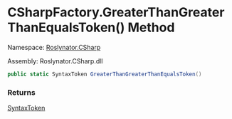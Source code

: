 # CSharpFactory\.GreaterThanGreaterThanEqualsToken\(\) Method

Namespace: [Roslynator.CSharp](../../README.md)

Assembly: Roslynator\.CSharp\.dll

```csharp
public static SyntaxToken GreaterThanGreaterThanEqualsToken()
```

### Returns

[SyntaxToken](https://docs.microsoft.com/en-us/dotnet/api/microsoft.codeanalysis.syntaxtoken)


